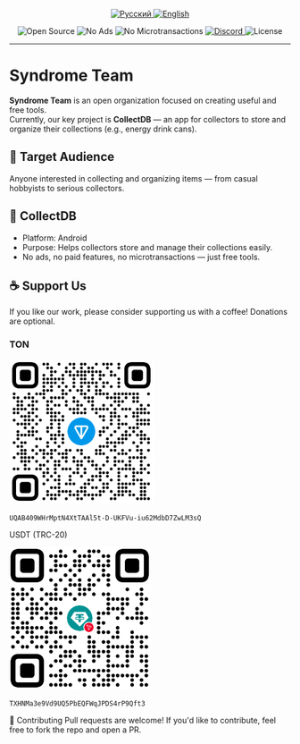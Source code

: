 <p align="center">
  <a href="./README.ru.md">
    <img src="https://img.shields.io/badge/lang-Русский-red?style=flat-square&logo=google-translate" alt="Русский" />
  </a>
  <a href="./README.md">
    <img src="https://img.shields.io/badge/lang-English-brightgreen?style=flat-square&logo=google-translate" alt="English" />
  </a>
</p>

<p align="center">
  <img src="https://img.shields.io/badge/Open%20Source-100%25-success?style=for-the-badge" alt="Open Source" />
  <img src="https://img.shields.io/badge/No%20Ads-🚫-red?style=for-the-badge" alt="No Ads" />
  <img src="https://img.shields.io/badge/No%20Microtransactions-🚫-red?style=for-the-badge" alt="No Microtransactions" />
  <a href="https://discord.gg/V88YGcXhMm">
    <img src="https://img.shields.io/discord/your_discord_id?label=Discord&logo=discord&style=for-the-badge" alt="Discord" />
  </a>
  <img src="https://img.shields.io/badge/License-MIT-blue?style=for-the-badge" alt="License" />
</p>

---

# Syndrome Team

**Syndrome Team** is an open organization focused on creating useful and free tools.  
Currently, our key project is **CollectDB** — an app for collectors to store and organize their collections (e.g., energy drink cans).

## 🎯 Target Audience

Anyone interested in collecting and organizing items — from casual hobbyists to serious collectors.

## 🚀 CollectDB

- Platform: Android  
- Purpose: Helps collectors store and manage their collections easily.  
- No ads, no paid features, no microtransactions — just free tools.

## ☕ Support Us

If you like our work, please consider supporting us with a coffee! Donations are optional.

### TON

<img width="260" height="258" alt="TON QR" src="ton.png" />

```
UQAB409WHrMptN4XtTAAl5t-D-UKFVu-iu62MdbD7ZwLM3sQ
```

USDT (TRC-20)

<img width="254" height="254" alt="USDT QR" src="usdt(trc20).png" />

```
TXHNMa3e9Vd9UQ5PbEQFWqJPDS4rP9Qft3
```

🤝 Contributing
Pull requests are welcome! If you'd like to contribute, feel free to fork the repo and open a PR.

